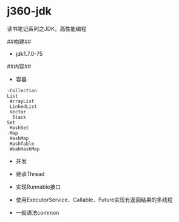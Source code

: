j360-jdk
====
读书笔记系列之JDK，高性能编程

##构建##
- jdk1.7.0-75

##内容##
- 容器
```
-Collection
List
 ArrayList
 LinkedList
 Vector
  Stack
Set
 HashSet
-Map
 HashMap
 HashTable
 WeahHashMap
```
- 并发
 - 继承Thread
 - 实现Runnable接口
 - 使用ExecutorService、Callable、Future实现有返回结果的多线程


- 一般语法common
